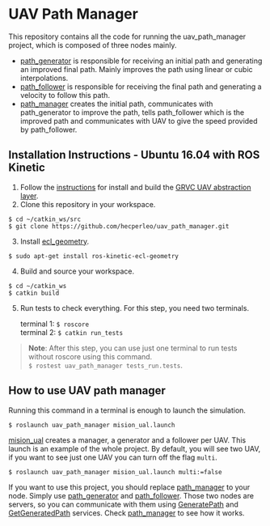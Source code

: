 # UAV Path Manager

This repository contains all the code for running the uav_path_manager project, which is composed of three nodes mainly.

- [path_generator](https://github.com/hecperleo/uav_path_manager/blob/readme/src/path_generator.cpp) is responsible for receiving an initial path and generating an improved final path. Mainly improves the path using linear or cubic interpolations. 
- [path_follower](https://github.com/hecperleo/uav_path_manager/blob/readme/src/path_follower.cpp) is responsible for receiving the final path and generating a velocity to follow this path.
- [path_manager](https://github.com/hecperleo/uav_path_manager/blob/readme/src/path_manager.cpp) creates the initial path, communicates with path_generator to improve the path, tells path_follower which is the improved path and communicates with UAV to give the speed provided by path_follower.

## Installation Instructions - Ubuntu 16.04 with ROS Kinetic

1. Follow the [instructions](https://github.com/grvcTeam/grvc-ual/wiki/How-to-build-and-install-grvc-ual) for install and build the [GRVC UAV abstraction layer](https://github.com/grvcTeam/grvc-ual).
2. Clone this repository in your workspace.
```
$ cd ~/catkin_ws/src
$ git clone https://github.com/hecperleo/uav_path_manager.git
```
3. Install [ecl_geometry](http://wiki.ros.org/ecl_geometry).
```
$ sudo apt-get install ros-kinetic-ecl-geometry
```
4. Build and source your workspace.
```
$ cd ~/catkin_ws
$ catkin build
```
5. Run tests to check everything. For this step, you need two terminals.

    terminal 1: `$ roscore`  
terminal 2: `$ catkin run_tests`

> **Note**: After this step, you can use just one terminal to run tests without roscore using this command.    
>`$ rostest uav_path_manager tests_run.tests`.


## How to use UAV path manager

Running this command in a terminal is enough to launch the simulation.

```
$ roslaunch uav_path_manager mision_ual.launch
```

[mision_ual](https://github.com/hecperleo/uav_path_manager/blob/readme/launch/mision_ual.launch) creates a manager, a generator and a follower per UAV. This launch is an example of the whole project. 
By default, you will see two UAV, if you want to see just one UAV you can turn off the flag `multi`.

```
$ roslaunch uav_path_manager mision_ual.launch multi:=false
```


If you want to use this project, you should replace [path_manager](https://github.com/hecperleo/uav_path_manager/blob/readme/src/path_manager.cpp) to your node. Simply use [path_generator](https://github.com/hecperleo/uav_path_manager/blob/readme/src/path_generator.cpp) and [path_follower](https://github.com/hecperleo/uav_path_manager/blob/readme/src/path_follower.cpp). Those two nodes are servers, so you can communicate with them using [GeneratePath](https://github.com/hecperleo/uav_path_manager/blob/readme/srv/GeneratePath.srv) and [GetGeneratedPath](https://github.com/hecperleo/uav_path_manager/blob/readme/srv/GetGeneratedPath.srv) services. Check [path_manager](https://github.com/hecperleo/uav_path_manager/blob/readme/src/path_manager.cpp) to see how it works.
